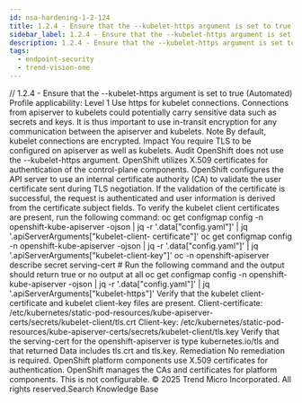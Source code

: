 ```yaml
---
id: nsa-hardening-1-2-124
title: 1.2.4 - Ensure that the --kubelet-https argument is set to true (Automated)
sidebar_label: 1.2.4 - Ensure that the --kubelet-https argument is set to true (Automated)
description: 1.2.4 - Ensure that the --kubelet-https argument is set to true (Automated)
tags:
  - endpoint-security
  - trend-vision-one
---
```


/*<![CDATA[*/ $('#title').html($('meta[name=map-description]').attr('content')); /*]]>*/ 1.2.4 - Ensure that the --kubelet-https argument is set to true (Automated) Profile applicability: Level 1 Use https for kubelet connections. Connections from apiserver to kubelets could potentially carry sensitive data such as secrets and keys. It is thus important to use in-transit encryption for any communication between the apiserver and kubelets. Note By default, kubelet connections are encrypted. Impact You require TLS to be configured on apiserver as well as kubelets. Audit OpenShift does not use the --kubelet-https argument. OpenShift utilizes X.509 certificates for authentication of the control-plane components. OpenShift configures the API server to use an internal certificate authority (CA) to validate the user certificate sent during TLS negotiation. If the validation of the certificate is successful, the request is authenticated and user information is derived from the certificate subject fields. To verify the kubelet client certificates are present, run the following command: oc get configmap config -n openshift-kube-apiserver -ojson | jq -r '.data["config.yaml"]' | jq '.apiServerArguments["kubelet-client- certificate"]' oc get configmap config -n openshift-kube-apiserver -ojson | jq -r '.data["config.yaml"]' | jq '.apiServerArguments["kubelet-client-key"]' oc -n openshift-apiserver describe secret serving-cert # Run the following command and the output should return true or no output at all oc get configmap config -n openshift-kube-apiserver -ojson | jq -r '.data["config.yaml"]' | jq '.apiServerArguments["kubelet-https"]' Verify that the kubelet client-certificate and kubelet client-key files are present. Client-certificate: /etc/kubernetes/static-pod-resources/kube-apiserver-certs/secrets/kubelet-client/tls.crt Client-key: /etc/kubernetes/static-pod-resources/kube-apiserver-certs/secrets/kubelet-client/tls.key Verify that the serving-cert for the openshift-apiserver is type kubernetes.io/tls and that returned Data includes tls.crt and tls.key. Remediation No remediation is required. OpenShift platform components use X.509 certificates for authentication. OpenShift manages the CAs and certificates for platform components. This is not configurable. © 2025 Trend Micro Incorporated. All rights reserved.Search Knowledge Base